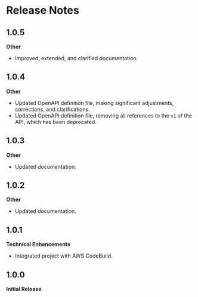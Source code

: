# Release Notes

## 1.0.5
**Other**

* Improved, extended, and clarified documentation.

## 1.0.4
**Other**

* Updated OpenAPI definition file, making significant adjustments, corrections, and clarifications.
* Updated OpenAPI definition file, removing all references to the ```v1``` of the API, which has been deprecated.

## 1.0.3
**Other**

* Updated documentation.

## 1.0.2
**Other**

* Updated documentation.

## 1.0.1
**Technical Enhancements**

* Integrated project with AWS CodeBuild.

## 1.0.0
**Initial Release**
